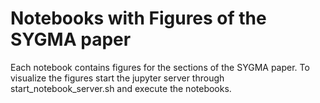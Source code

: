 # Notebooks with Figures of the SYGMA paper

Each notebook contains figures for the sections of the SYGMA paper.
To visualize the figures start the jupyter server through start_notebook_server.sh and execute the notebooks.
